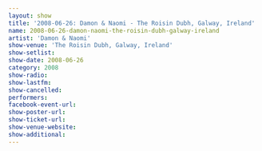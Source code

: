 ```yaml
---
layout: show
title: '2008-06-26: Damon & Naomi - The Roisin Dubh, Galway, Ireland'
name: 2008-06-26-damon-naomi-the-roisin-dubh-galway-ireland
artist: 'Damon & Naomi'
show-venue: 'The Roisin Dubh, Galway, Ireland'
show-setlist: 
show-date: 2008-06-26
category: 2008
show-radio: 
show-lastfm: 
show-cancelled: 
performers: 
facebook-event-url: 
show-poster-url: 
show-ticket-url: 
show-venue-website: 
show-additional: 
---
```


